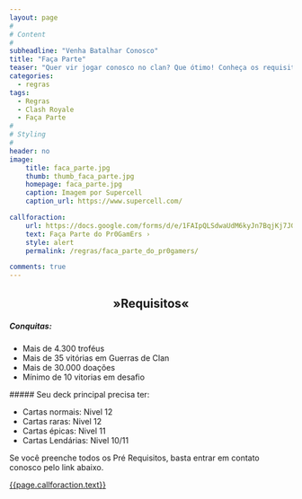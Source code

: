 ```yaml
---
layout: page
#
# Content
#
subheadline: "Venha Batalhar Conosco"
title: "Faça Parte"
teaser: "Quer vir jogar conosco no clan? Que ótimo! Conheça os requisitos e o que você precisa fazer."
categories:
  - regras
tags:
  - Regras
  - Clash Royale
  - Faça Parte
#
# Styling
#
header: no
image:
    title: faca_parte.jpg
    thumb: thumb_faca_parte.jpg
    homepage: faca_parte.jpg
    caption: Imagem por Supercell
    caption_url: https://www.supercell.com/

callforaction:
    url: https://docs.google.com/forms/d/e/1FAIpQLSdwaUdM6kyJn7BqjKj7JGmlGeXA_jmRmz4-gGg0UPNZ3GE2gg/viewform
    text: Faça Parte do Pr0GamErs ›
    style: alert
    permalink: /regras/faca_parte_do_pr0gamers/

comments: true    
---
```

<td style="vertical-align: middle;">
<h2 style="text-align: center;"> »Requisitos«</h2>
</td>
<ul></ul>

##### Conquitas:
<ul>
  <li>Mais de 4.300 troféus</li>
  <li>Mais de 35 vitórias em Guerras de Clan</li>
  <li>Mais de 30.000 doações</li>
  <li>Mínimo de 10 vitorias em desafio</li>
</ul>
##### Seu deck principal precisa ter:
<ul>
  <li>Cartas normais: Nivel 12</li>
  <li>Cartas raras: Nivel 12</li>
  <li>Cartas épicas: Nivel 11</li>
  <li>Cartas Lendárias: Nivel 10/11</li>
</ul>
<ul></ul>

Se você preenche todos os Pré Requisitos, basta entrar em contato conosco pelo link abaixo.

<div class="row t60 b60">
    <div class="small-12 text-center columns">
        <a class="button large radius {{ page.callforaction.style }}" href="{{page.callforaction.url}}" target="_blank">{{page.callforaction.text}}</a>
    </div><!-- /.small-12.columns -->
</div><!-- /.row -->
